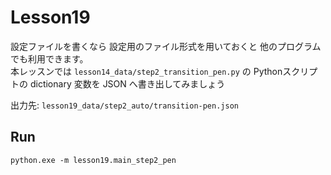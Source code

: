 # Lesson19

設定ファイルを書くなら 設定用のファイル形式を用いておくと 他のプログラムでも利用できます。  
本レッスンでは `lesson14_data/step2_transition_pen.py` の Pythonスクリプトの dictionary 変数を JSON へ書き出してみましょう  

出力先: `lesson19_data/step2_auto/transition-pen.json`  

## Run

```shell
python.exe -m lesson19.main_step2_pen
```
